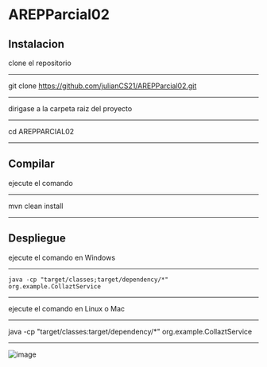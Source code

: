 # AREPParcial02


## Instalacion 

clone el repositorio

---

  git clone https://github.com/julianCS21/AREPParcial02.git

---


dirigase a la carpeta raiz del proyecto


---

  cd AREPPARCIAL02

---

## Compilar


ejecute el comando

---

  mvn clean install

---


## Despliegue


ejecute el comando en Windows

---

    java -cp "target/classes;target/dependency/*" org.example.CollaztService  
  
---

ejecute el comando en Linux o Mac

---

  java -cp "target/classes:target/dependency/*" org.example.CollaztService  

---


![image](https://github.com/julianCS21/AREPParcial02/assets/96396177/b9cafe0d-dce0-4835-a20b-b32168839763)



